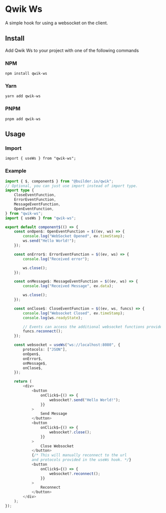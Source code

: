 # Qwik Ws

A simple hook for using a websocket on the client.

## Install

Add Qwik Ws to your project with one of the following commands

### NPM

`npm install qwik-ws`

### Yarn

`yarn add qwik-ws`

### PNPM

`pnpm add qwik-ws`

## Usage

### Import

`import { useWs } from "qwik-ws";`

### Example

```ts
import { $, component$ } from "@builder.io/qwik";
// Optional, you can just use import instead of import type.
import type {
	CloseEventFunction,
	ErrorEventFunction,
	MessageEventFunction,
	OpenEventFunction,
} from "qwik-ws";
import { useWs } from "qwik-ws";

export default component$(() => {
	const onOpen$: OpenEventFunction = $((ev, ws) => {
		console.log("WebSocket Opened", ev.timeStamp);
		ws.send("Hello World!");
	});

	const onError$: ErrorEventFunction = $((ev, ws) => {
		console.log("Received error");

		ws.close();
	});

	const onMessage$: MessageEventFunction = $((ev, ws) => {
		console.log("Received Message", ev.data);

		ws.close();
	});

	const onClose$: CloseEventFunction = $((ev, ws, funcs) => {
		console.log("Websocket Closed", ev.timeStamp);
		console.log(ws.readyState);

		// Events can access the additional websocket functions provided in the 3rd argument.
		funcs.reconnect();
	});

	const websocket = useWs("ws://localhost:8080", {
		protocols: ["JSON"],
		onOpen$,
		onError$,
		onMessage$,
		onClose$,
	});

	return (
		<div>
			<button
				onClick$={() => {
					websocket?.send("Hello World!");
				}}
			>
				Send Message
			</button>
			<button
				onClick$={() => {
					websocket?.close();
				}}
			>
				Close Websocket
			</button>
			{/* This will manually reconnect to the url
			and protocols provided in the useWs hook. */}
			<button
				onClick$={() => {
					websocket?.reconnect();
				}}
			>
				Reconnect
			</button>
		</div>
	);
});
```
